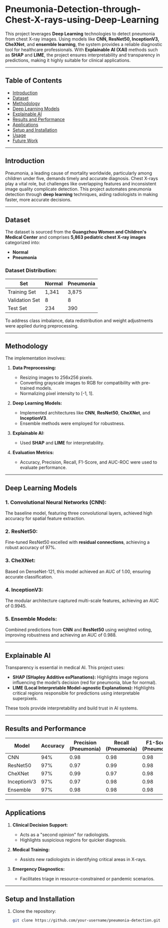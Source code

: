 # Pneumonia-Detection-through-Chest-X-rays-using-Deep-Learning

This project leverages **Deep Learning** technologies to detect pneumonia from chest X-ray images. Using models like **CNN, ResNet50, InceptionV3, CheXNet**, and **ensemble learning**, the system provides a reliable diagnostic tool for healthcare professionals. With **Explainable AI (XAI)** methods such as **SHAP** and **LIME**, the project ensures interpretability and transparency in predictions, making it highly suitable for clinical applications.

---

## Table of Contents
- [Introduction](#introduction)
- [Dataset](#dataset)
- [Methodology](#methodology)
- [Deep Learning Models](#deep-learning-models)
- [Explainable AI](#explainable-ai)
- [Results and Performance](#results-and-performance)
- [Applications](#applications)
- [Setup and Installation](#setup-and-installation)
- [Usage](#usage)
- [Future Work](#future-work)

---

## Introduction
Pneumonia, a leading cause of mortality worldwide, particularly among children under five, demands timely and accurate diagnosis. Chest X-rays play a vital role, but challenges like overlapping features and inconsistent image quality complicate detection. This project automates pneumonia detection through **deep learning** techniques, aiding radiologists in making faster, more accurate decisions.

---

## Dataset
The dataset is sourced from the **Guangzhou Women and Children's Medical Center** and comprises **5,863 pediatric chest X-ray images** categorized into:
- **Normal**
- **Pneumonia**

### Dataset Distribution:
| Set           | Normal | Pneumonia |
|---------------|--------|-----------|
| Training Set  | 1,341  | 3,875     |
| Validation Set| 8      | 8         |
| Test Set      | 234    | 390       |

To address class imbalance, data redistribution and weight adjustments were applied during preprocessing.

---

## Methodology
The implementation involves:
1. **Data Preprocessing:**
   - Resizing images to 256x256 pixels.
   - Converting grayscale images to RGB for compatibility with pre-trained models.
   - Normalizing pixel intensity to [-1, 1].

2. **Deep Learning Models:** 
   - Implemented architectures like **CNN**, **ResNet50**, **CheXNet**, and **InceptionV3**.  
   - Ensemble methods were employed for robustness.

3. **Explainable AI:** 
   - Used **SHAP** and **LIME** for interpretability.

4. **Evaluation Metrics:** 
   - Accuracy, Precision, Recall, F1-Score, and AUC-ROC were used to evaluate performance.

---

## Deep Learning Models
### 1. **Convolutional Neural Networks (CNN):**
The baseline model, featuring three convolutional layers, achieved high accuracy for spatial feature extraction.

### 2. **ResNet50:**
Fine-tuned ResNet50 excelled with **residual connections**, achieving a robust accuracy of 97%.

### 3. **CheXNet:**
Based on DenseNet-121, this model achieved an AUC of 1.00, ensuring accurate classification.

### 4. **InceptionV3:**
The modular architecture captured multi-scale features, achieving an AUC of 0.9945.

### 5. **Ensemble Models:**
Combined predictions from **CNN** and **ResNet50** using weighted voting, improving robustness and achieving an AUC of 0.988.

---

## Explainable AI
Transparency is essential in medical AI. This project uses:
- **SHAP (SHapley Additive exPlanations):** Highlights image regions influencing the model’s decision (red for pneumonia, blue for normal).
- **LIME (Local Interpretable Model-agnostic Explanations):** Highlights critical regions responsible for predictions using interpretable superpixels.

These tools provide interpretability and build trust in AI systems.

---

## Results and Performance
| Model        | Accuracy | Precision (Pneumonia) | Recall (Pneumonia) | F1-Score (Pneumonia) | AUC   |
|--------------|----------|-----------------------|--------------------|----------------------|-------|
| CNN          | 94%      | 0.98                  | 0.98               | 0.98                 | 0.93  |
| ResNet50     | 97%      | 0.97                  | 0.99               | 0.98                 | 0.991 |
| CheXNet      | 97%      | 0.99                  | 0.97               | 0.98                 | 1.00  |
| InceptionV3  | 97%      | 0.97                  | 0.98               | 0.98                 | 0.994 |
| Ensemble     | 97%      | 0.98                  | 0.98               | 0.98                 | 0.988 |

---

## Applications
1. **Clinical Decision Support:**
   - Acts as a "second opinion" for radiologists.  
   - Highlights suspicious regions for quicker diagnosis.

2. **Medical Training:**
   - Assists new radiologists in identifying critical areas in X-rays.

3. **Emergency Diagnostics:**
   - Facilitates triage in resource-constrained or pandemic scenarios.

---

## Setup and Installation
1. Clone the repository:
   ```bash
   git clone https://github.com/your-username/pneumonia-detection.git
